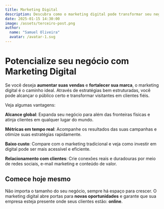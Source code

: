```yaml
---
title: Marketing Digital
description: Descubra como o marketing digital pode transformar seu negócio e atrair clientes de forma eficiente. Com estratégias certas, sua marca ganha visibilidade e aumenta as vendas.
date: 2025-01-15 14:30:00
image: /assets/terceiro-post.png
author:
  name: "Samuel Oliveira"
  avatar: /avatar-1.svg
---
```


# Potencialize seu negócio com Marketing Digital

Se você deseja **aumentar suas vendas** e **fortalecer sua marca**, o marketing digital é o caminho ideal. Através de estratégias bem estruturadas, você pode alcançar o público certo e transformar visitantes em clientes fiéis.

Veja algumas vantagens:

**Alcance global**: Expanda seu negócio para além das fronteiras físicas e atinja clientes em qualquer lugar do mundo.

**Métricas em tempo real**: Acompanhe os resultados das suas campanhas e otimize suas estratégias rapidamente.

**Baixo custo**: Compare com o marketing tradicional e veja como investir em digital pode ser mais acessível e eficiente.

**Relacionamento com clientes**: Crie conexões reais e duradouras por meio de redes sociais, e-mail marketing e conteúdo de valor.

## Comece hoje mesmo

Não importa o tamanho do seu negócio, sempre há espaço para crescer. O marketing digital abre portas para **novas oportunidades** e garante que sua empresa esteja presente onde seus clientes estão: **online**.
